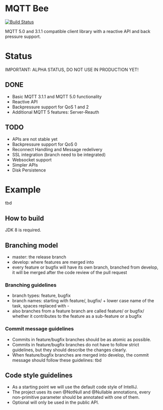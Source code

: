 # MQTT Bee

[![Build Status](https://travis-ci.org/mqtt-bee/mqtt-bee.svg?branch=develop)](https://travis-ci.org/mqtt-bee/mqtt-bee)

MQTT 5.0 and 3.1.1 compatible client library with a reactive API and back pressure support.

# Status
IMPORTANT: ALPHA STATUS, DO NOT USE IN PRODUCTION YET!

## DONE
 - Basic MQTT 3.1.1 and MQTT 5.0 functionality
 - Reactive API
 - Backpressure support for QoS 1 and 2
 - Additional MQTT 5 features: Server-Reauth

## TODO
 - APIs are not stable yet
 - Backpressure support for QoS 0
 - Reconnect Handling and Message redelivery
 - SSL integration (branch need to be integrated)
 - Websocket support
 - Simpler APIs
 - Disk Persistence

# Example
tbd

## How to build

JDK 8 is required.

## Branching model

* master: the release branch
* develop: where features are merged into
* every feature or bugfix will have its own branch, branched from develop, 
it will be merged after the code review of the pull request

### Branching guidelines

* branch types: feature, bugfix
* branch names: starting with feature/, bugfix/ + lower case name of the task, spaces replaced with -
* also branches from a feature branch are called feature/ or bugfix/ 
whether it contributes to the feature as a sub-feature or a bugfix

### Commit message guidelines

* Commits in feature/bugfix branches should be as atomic as possible.
* Commits in feature/bugfix branches do not have to follow strict guidelines, 
but they should describe the changes clearly.
* When feature/bugfix branches are merged into develop, the commit message should follow these guidelines: tbd

## Code style guidelines

* As a starting point we will use the default code style of IntelliJ.
* The project uses its own @NotNull and @Nullable annotations, 
every non-primitive parameter should be annotated with one of them.
* Optional will only be used in the public API.

